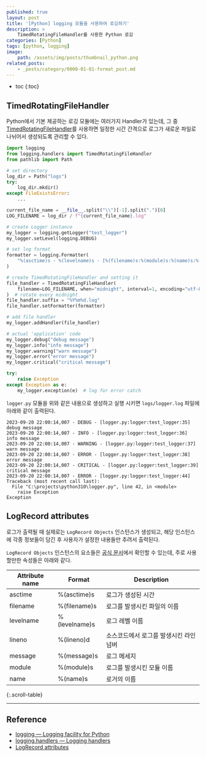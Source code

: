 ```yaml
---
published: true
layout: post
title: '[Python] logging 모듈을 사용하여 로깅하기'
description: >
    TimedRotatingFileHandler를 사용한 Python 로깅
categories: [Python]
tags: [python, logging]
image:
    path: /assets/img/posts/thumbnail_python.png
related_posts:
    - _posts/category/0000-01-01-format_post.md
---
```

* toc
{:toc}

## TimedRotatingFileHandler

Python에서 기본 제공하는 로깅 모듈에는 여러가지 Handler가 있는데, 그 중 [TimedRotatingFileHandler](https://docs.python.org/3/library/logging.handlers.html#timedrotatingfilehandler)를 사용하면 일정한 시간 간격으로 로그가 새로운 파일로 나뉘어서 생성되도록 관리할 수 있다.  

```python
import logging
from logging.handlers import TimedRotatingFileHandler
from pathlib import Path

# set directory
log_dir = Path("logs")
try:
    log_dir.mkdir()
except FileExistsError:
    ...

current_file_name = __file__.split("\\")[-1].split(".")[0]
LOG_FILENAME = log_dir / f"{current_file_name}.log"

# create Logger instance
my_logger = logging.getLogger("test_logger")
my_logger.setLevel(logging.DEBUG)

# set log format
formatter = logging.Formatter(
    "%(asctime)s - %(levelname)s - [%(filename)s:%(module)s:%(name)s:%(lineno)d] %(message)s"
)

# create TimedRotatingFileHandler and setting it
file_handler = TimedRotatingFileHandler(
    filename=LOG_FILENAME, when="midnight", interval=1, encoding="utf-8"
)  # rotate every midnight
file_handler.suffix = "%Y%m%d.log"
file_handler.setFormatter(formatter)

# add file handler
my_logger.addHandler(file_handler)

# actual 'application' code
my_logger.debug("debug message")
my_logger.info("info message")
my_logger.warning("warn message")
my_logger.error("error message")
my_logger.critical("critical message")

try:
    raise Exception
except Exception as e:
    my_logger.exception(e)  # log for error catch
```

`logger.py` 모듈을 위와 같은 내용으로 생성하고 실행 시키면 `logs/logger.log` 파일에 아래와 같이 출력된다.  

```
2023-09-20 22:00:14,007 - DEBUG - [logger.py:logger:test_logger:35] debug message
2023-09-20 22:00:14,007 - INFO - [logger.py:logger:test_logger:36] info message
2023-09-20 22:00:14,007 - WARNING - [logger.py:logger:test_logger:37] warn message
2023-09-20 22:00:14,007 - ERROR - [logger.py:logger:test_logger:38] error message
2023-09-20 22:00:14,007 - CRITICAL - [logger.py:logger:test_logger:39] critical message
2023-09-20 22:00:14,007 - ERROR - [logger.py:logger:test_logger:44]
Traceback (most recent call last):
  File "C:\projects\python310\logger.py", line 42, in <module>
    raise Exception
Exception
```

## LogRecord attributes

로그가 출력될 때 실제로는 `LogRecord Objects` 인스턴스가 생성되고, 해당 인스턴스에 각종 정보들이 담긴 후 사용자가 설정한 내용들만 추려서 출력된다.  

`LogRecord Objects` 인스턴스의 요소들은 [공식 문서](https://docs.python.org/3/library/logging.html#logrecord-attributes)에서 확인할 수 있는데, 주로 사용할만한 속성들은 아래와 같다.  

|Attribute name|Format|Description|
|-|-|-|
|asctime|%(asctime)s|로그가 생성된 시간|
|filename|%(filename)s|로그를 발생시킨 파일의 이름|
|levelname|%(levelname)s|로그 레벨 이름|
|lineno|%(lineno)d|소스코드에서 로그를 발생시킨 라인 넘버|
|message|%(message)s|로그 메세지|
|module|%(module)s|로그를 발생시킨 모듈 이름|
|name|%(name)s|로거의 이름|
{:.scroll-table}

---
## Reference
- [logging — Logging facility for Python](https://docs.python.org/3/library/logging.html)
- [logging.handlers — Logging handlers](https://docs.python.org/3/library/logging.handlers.html)
- [LogRecord attributes](https://docs.python.org/3/library/logging.html#logrecord-attributes)